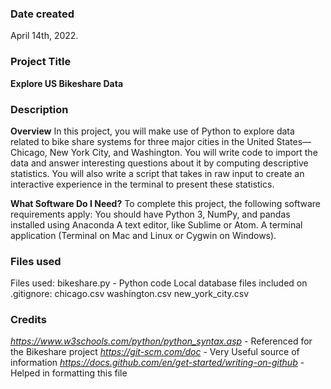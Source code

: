 ### Date created
April 14th, 2022.

### Project Title
**Explore US Bikeshare Data**

### Description
**Overview**
In this project, you will make use of Python to explore data related to bike share systems for three major cities in the United States—Chicago, New York City, and Washington. You will write code to import the data and answer interesting questions about it by computing descriptive statistics. You will also write a script that takes in raw input to create an interactive experience in the terminal to present these statistics.

**What Software Do I Need?**
To complete this project, the following software requirements apply:
You should have Python 3, NumPy, and pandas installed using Anaconda
A text editor, like Sublime or Atom.
A terminal application (Terminal on Mac and Linux or Cygwin on Windows).

### Files used
Files used: bikeshare.py - Python code
Local database files included on .gitignore:
chicago.csv
washington.csv
new_york_city.csv

### Credits
*https://www.w3schools.com/python/python_syntax.asp* - Referenced for the Bikeshare project
*https://git-scm.com/doc* - Very Useful source of information
*https://docs.github.com/en/get-started/writing-on-github* - Helped in formatting this file
